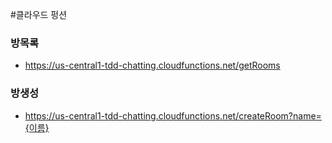 #클라우드 펑션

### 방목록
- https://us-central1-tdd-chatting.cloudfunctions.net/getRooms

### 방생성
- https://us-central1-tdd-chatting.cloudfunctions.net/createRoom?name={이름}